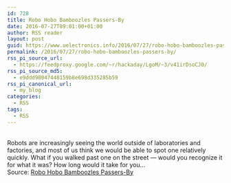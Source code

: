 ```yaml
---
id: 728
title: Robo Hobo Bamboozles Passers-By
date: 2016-07-27T09:01:00+01:00
author: RSS reader
layout: post
guid: https://www.uelectronics.info/2016/07/27/robo-hobo-bamboozles-passers-by/
permalink: /2016/07/27/robo-hobo-bamboozles-passers-by/
rss_pi_source_url:
  - https://feedproxy.google.com/~r/hackaday/LgoM/~3/v41irDsoCJ0/
rss_pi_source_md5:
  - e9ddd98047448159b8e698d335285b59
rss_pi_canonical_url:
  - my_blog
categories:
  - RSS
tags:
  - RSS
---
```

&#013;  
Robots are increasingly seeing the world outside of laboratories and factories, and most of us think we would be able to spot one relatively quickly. What if you walked past one on the street — would you recognize it for what it was? How long would it take for you…&#013;  
Source: <a href="https://feedproxy.google.com/~r/hackaday/LgoM/~3/v41irDsoCJ0/" target="_blank">Robo Hobo Bamboozles Passers-By</a>